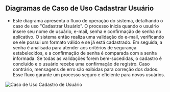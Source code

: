 ## Diagramas de Caso de Uso Cadastrar Usuário

- Este diagrama apresenta o fluxo de operação do sistema, detalhando o caso de uso "Cadastrar Usuário". O processo inicia quando o usuário insere seu nome de usuário, e-mail, senha e confirmação de senha no aplicativo. O sistema então realiza uma validação do e-mail, verificando se ele possui um formato válido e se já está cadastrado. Em seguida, a senha é analisada para atender aos critérios de segurança estabelecidos, e a confirmação de senha é comparada com a senha informada. Se todas as validações forem bem-sucedidas, o cadastro é concluído e o usuário recebe uma confirmação de registro. Caso contrário, mensagens de erro são exibidas para correção dos dados. Esse fluxo garante um processo seguro e eficiente para novos usuários.

![Caso de Uso Cadastro de Usuário](https://github.com/user-attachments/assets/c63ad04b-2300-435e-9260-145d5096d320)
